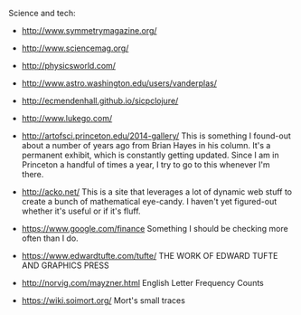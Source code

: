 Science and tech:

 - http://www.symmetrymagazine.org/
 - http://www.sciencemag.org/
 - http://physicsworld.com/
 - http://www.astro.washington.edu/users/vanderplas/
 - http://ecmendenhall.github.io/sicpclojure/
 - http://www.lukego.com/

 - http://artofsci.princeton.edu/2014-gallery/
   This is something I found-out about a number of years ago from
   Brian Hayes in his column.  It's a permanent exhibit, which is
   constantly getting updated.  Since I am in Princeton a handful of
   times a year, I try to go to this whenever I'm there.

 - http://acko.net/
   This is a site that leverages a lot of dynamic web stuff to create
   a bunch of mathematical eye-candy.  I haven't yet figured-out
   whether it's useful or if it's fluff.

 - https://www.google.com/finance
   Something I should be checking more often than I do.

 - https://www.edwardtufte.com/tufte/
   THE WORK OF EDWARD TUFTE AND GRAPHICS PRESS

 - http://norvig.com/mayzner.html
   English Letter Frequency Counts

 - https://wiki.soimort.org/
   Mort's small traces
